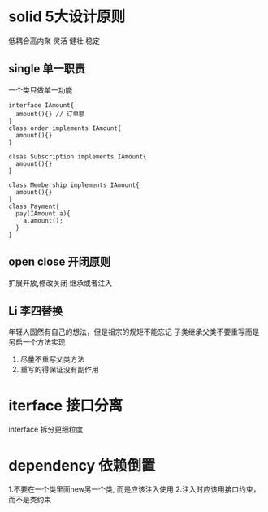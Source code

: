 # solid 5大设计原则
低耦合高内聚 灵活 健壮 稳定

## single 单一职责

一个类只做单一功能
```
interface IAmount{
  amount(){} // 订单额
}
class order implements IAmount{
  amount(){}
}

clsas Subscription implements IAmount{
  amount(){}
}

class Membership implements IAmount{
  amount(){}
}
class Payment{
  pay(IAmount a){
    a.amount();
  }
}
```

## open close 开闭原则
扩展开放,修改关闭 继承或者注入


## Li 李四替换
年轻人固然有自己的想法，但是祖宗的规矩不能忘记
子类继承父类不要重写而是另启一个方法实现
1. 尽量不重写父类方法
2. 重写的得保证没有副作用

# iterface 接口分离
interface 拆分更细粒度

# dependency 依赖倒置
1.不要在一个类里面new另一个类, 而是应该注入使用
2.注入时应该用接口约束，而不是类约束